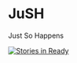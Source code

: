 # JuSH
Just So Happens

[![Stories in Ready](https://badge.waffle.io/algobunny/jush.svg?label=in-progress&title=Doing)](http://waffle.io/algobunny/jush)
